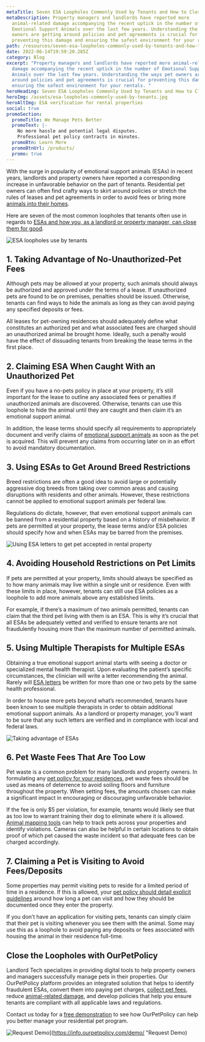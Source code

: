 ```yaml
---
metaTitle: Seven ESA Loopholes Commonly Used by Tenants and How to Close Them
metaDescription: Property managers and landlords have reported more
  animal-related damage accompanying the recent uptick in the number of
  Emotional Support Animals over the last few years. Understanding the ways pet
  owners are getting around policies and pet agreements is crucial for
  preventing this damage and ensuring the safest environment for your rentals.
path: /resources/seven-esa-loopholes-commonly-used-by-tenants-and-how-to-close-them/
date: 2022-06-14T19:59:20.285Z
category: Blog
excerpt: "Property managers and landlords have reported more animal-related
  damage accompanying the recent uptick in the number of Emotional Support
  Animals over the last few years. Understanding the ways pet owners are getting
  around policies and pet agreements is crucial for preventing this damage and
  ensuring the safest environment for your rentals. "
heroHeading: Seven ESA Loopholes Commonly Used by Tenants and How to Close Them
heroImg: /assets/esa-loopholes-commonly-used-by-tenants.jpg
heroAltImg: ESA verification for rental properties
social: true
promoSection:
  promoTitle: We Manage Pets Better
  promoText: |-
    No more hassle and potential legal disputes. 
    Professional pet policy contracts in minutes.
  promoBtn: Learn More
  promoBtnUrl: /products/
  promo: true
---
```

With the surge in popularity of emotional support animals (ESAs) in recent years, landlords and property owners have reported a corresponding increase in unfavorable behavior on the part of tenants. Residential pet owners can often find crafty ways to skirt around policies or stretch the rules of leases and pet agreements in order to avoid fees or bring more [animals into their homes](https://landlordtech.com/resources/animals-in-rentals-in-2023).

Here are seven of the most common loopholes that tenants often use in regards to [ESAs and how you, as a landlord or property manager, can close them for good](https://landlordtech.com/resources/what-landlords-need-to-know-about-esas-in-2023).

![ESA loopholes use by tenants](/assets/esa-verification-for-property-managers.jpg "ESA loopholes use by tenants")

## **1. Taking Advantage of No-Unauthorized-Pet Fees**

Although pets may be allowed at your property, such animals should always be authorized and approved under the terms of a lease. If unauthorized pets are found to be on premises, penalties should be issued. Otherwise, tenants can find ways to hide the animals as long as they can avoid paying any specified deposits or fees.

All leases for pet-owning residences should adequately define what constitutes an authorized pet and what associated fees are charged should an unauthorized animal be brought home. Ideally, such a penalty would have the effect of dissuading tenants from breaking the lease terms in the first place. 

## **2. Claiming ESA When Caught With an Unauthorized Pet**

Even if you have a no-pets policy in place at your property, it’s still important for the lease to outline any associated fees or penalties if unauthorized animals are discovered. Otherwise, tenants can use this loophole to hide the animal until they are caught and then claim it’s an emotional support animal.

In addition, the lease terms should specify all requirements to appropriately document and verify claims of [emotional support animals](https://landlordtech.com/resources/emotional-support-animals-service-animals-and-pets-whats-the-difference) as soon as the pet is acquired. This will prevent any claims from occurring later on in an effort to avoid mandatory documentation.

## **3. Using ESAs to Get Around Breed Restrictions**

Breed restrictions are often a good idea to avoid large or potentially aggressive dog breeds from taking over common areas and causing disruptions with residents and other animals. However, these restrictions cannot be applied to emotional support animals per federal law.

Regulations do dictate, however, that even emotional support animals can be banned from a residential property based on a history of misbehavior. If pets are permitted at your property, the lease terms and/or ESA policies should specify how and when ESAs may be barred from the premises.

![Using ESA letters to get pet accepted in rental property](/assets/3loop.png "Using ESA letters to get pet accepted in rental property")

## **4. Avoiding Household Restrictions on Pet Limits**

If pets are permitted at your property, limits should always be specified as to how many animals may live within a single unit or residence. Even with these limits in place, however, tenants can still use ESA policies as a loophole to add more animals above any established limits.

For example, if there’s a maximum of two animals permitted, tenants can claim that the third pet living with them is an ESA. This is why it’s crucial that all ESAs be adequately vetted and verified to ensure tenants are not fraudulently housing more than the maximum number of permitted animals. 

## **5. Using Multiple Therapists for Multiple ESAs**

Obtaining a true emotional support animal starts with seeing a doctor or specialized mental health therapist. Upon evaluating the patient’s specific circumstances, the clinician will write a letter recommending the animal. Rarely will [ESA letters](https://landlordtech.com/resources/the-opportunity-cost-of-not-verifying-tenant-esa-etters) be written for more than one or two pets by the same health professional.

In order to house more pets beyond what’s recommended, tenants have been known to see multiple therapists in order to obtain additional emotional support animals. As a landlord or property manager, you’ll want to be sure that any such letters are verified and in compliance with local and federal laws.

![Taking advantage of ESAs](/assets/online-esa-verification-for-property-owners.jpg "Taking advantage of ESAs")

## **6. Pet Waste Fees That Are Too Low**

Pet waste is a common problem for many landlords and property owners. In formulating any [pet policy for your residences](https://landlordtech.com/resources/how-to-implement-a-pet-friendly-policy-at-your-rental-property), pet waste fees should be used as means of deterrence to avoid soiling floors and furniture throughout the property. When setting fees, the amounts chosen can make a significant impact in encouraging or discouraging unfavorable behavior.

If the fee is only $5 per violation, for example, tenants would likely see that as too low to warrant training their dog to eliminate where it is allowed. [Animal mapping tools](https://landlordtech.com/resources/new-pet-mapping-tool-feature-added-to-pet-management-platform-ourpetpolicy) can help to track pets across your properties and identify violations. Cameras can also be helpful in certain locations to obtain proof of which pet caused the waste incident so that adequate fees can be charged accordingly.

## **7. Claiming a Pet is Visiting to Avoid Fees/Deposits**

Some properties may permit visiting pets to reside for a limited period of time in a residence. If this is allowed, your [pet policy should detail explicit guidelines](https://landlordtech.com/resources/seven-ESA-loopholes-commonly-used-by-tenants-and-how-to-close-them) around how long a pet can visit and how they should be documented once they enter the property.

If you don’t have an application for visiting pets, tenants can simply claim that their pet is visiting whenever you see them with the animal. Some may use this as a loophole to avoid paying any deposits or fees associated with housing the animal in their residence full-time.

## **Close the Loopholes with OurPetPolicy**

Landlord Tech specializes in providing digital tools to help property owners and managers successfully manage pets in their properties. Our OurPetPolicy platform provides an integrated solution that helps to identify fraudulent ESAs, convert them into paying pet charges, [collect pet fees](https://landlordtech.com/resources/why-pet-fees-are-an-essential-landlord-strategy), reduce [animal-related damage](https://landlordtech.com/resources/pets-that-cause-the-most-property-damage), and develop policies that help you ensure tenants are compliant with all applicable laws and regulations. 

Contact us today for a [free demonstration](https://info.ourpetpolicy.com/demo/) to see how OurPetPolicy can help you better manage your residential pet program.

![Request Demo](/assets/fraudulent-esa-loopholes-for-property-managers-to-look-for.jpg)](https://info.ourpetpolicy.com/demo/ "Request Demo)